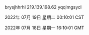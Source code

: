 brysjhhrhl 219.139.198.62 yqqlmgsycl

2022年 07月 19日 星期二 00:10:01 CST

2022年 07月 18日 星期一 16:10:01 GMT
